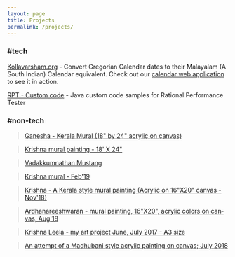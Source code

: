 ```yaml
---
layout: page
title: Projects
permalink: /projects/
---
```

### #tech
 [Kollavarsham.org](http://kollavarsham.org) - Convert Gregorian Calendar dates to their Malayalam (A South Indian) 
Calendar equivalent. Check out our [calendar web application](http://kollavarsham.org/calendar) to see it in action.

[RPT - Custom code](https://github.com/arunkutty/rpt-customcode) - Java custom code samples for Rational Performance Tester

### #non-tech
<p>
<blockquote class="imgur-embed-pub" lang="en" data-id="a/sJTP79p"><a href="//imgur.com/a/sJTP79p">Ganesha - Kerala Mural (18&quot; by 24&quot; acrylic on canvas)</a></blockquote><script async src="//s.imgur.com/min/embed.js" charset="utf-8"></script>
</p>
<p>
<blockquote class="imgur-embed-pub" lang="en" data-id="a/qHKz9gg"><a href="//imgur.com/a/qHKz9gg">Krishna mural painting - 18&#39; X 24&quot;</a></blockquote><script async src="//s.imgur.com/min/embed.js" charset="utf-8"></script>
</p>
<p>
<blockquote class="imgur-embed-pub" lang="en" data-id="a/bXE8Dsg"><a href="//imgur.com/a/bXE8Dsg">Vadakkumnathan Mustang</a></blockquote><script async src="//s.imgur.com/min/embed.js" charset="utf-8"></script>
</p>
<p>
<blockquote class="imgur-embed-pub" lang="en" data-id="a/3SPlrxd"><a href="//imgur.com/a/3SPlrxd">Krishna mural - Feb&#39;19</a></blockquote><script async src="//s.imgur.com/min/embed.js" charset="utf-8"></script>
</p>
<p>
<blockquote class="imgur-embed-pub" lang="en" data-id="a/GfABtRZ"><a href="//imgur.com/GfABtRZ">Krishna - A Kerala style mural painting (Acrylic on 16&quot;X20&quot; canvas - Nov&#39;18)</a></blockquote><script async src="//s.imgur.com/min/embed.js" charset="utf-8"></script>
</p>
<p>
<blockquote class="imgur-embed-pub" lang="en" data-id="a/Tpj5Zim"><a href="//imgur.com/a/Tpj5Zim">Ardhanareeshwaran - mural painting, 16"X20", acrylic colors on canvas, Aug'18</a></blockquote><script async src="//s.imgur.com/min/embed.js" charset="utf-8"></script>
</p>
<p>
<blockquote class="imgur-embed-pub" lang="en" data-id="a/4cLVq"><a href="//imgur.com/4cLVq">
Krishna Leela - my art project June, July 2017 - A3 size</a></blockquote>
<script async src="//s.imgur.com/min/embed.js" charset="utf-8"></script>
</p>
<p>
<blockquote class="imgur-embed-pub" lang="en" data-id="a/pSmDCxA"><a href="//imgur.com/a/pSmDCxA">An attempt of a Madhubani style acrylic painting on canvas; July 2018</a></blockquote><script async src="//s.imgur.com/min/embed.js" charset="utf-8"></script>
</p>